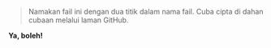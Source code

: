 > Namakan fail ini dengan dua titik dalam nama fail.
> Cuba cipta di dahan cubaan melalui laman GitHub.

**Ya, boleh!**
